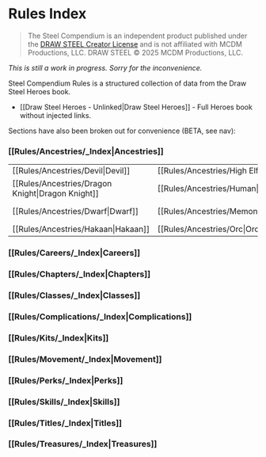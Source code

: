 # Rules Index

> The Steel Compendium is an independent product published under the [DRAW STEEL Creator License](https://www.mcdmproductions.com/draw-steel-creator-license) and is not affiliated with MCDM Productions, LLC. DRAW STEEL © 2025 MCDM Productions, LLC.

_This is still a work in progress.  Sorry for the inconvenience._

Steel Compendium Rules is a structured collection of data from the Draw Steel Heroes book.

- [[Draw Steel Heroes - Unlinked|Draw Steel Heroes]] - Full Heroes book without injected links.

Sections have also been broken out for convenience (BETA, see nav):

### [[Rules/Ancestries/_Index|Ancestries]]
                                        
|                                                   |                                         |                                               |
|---------------------------------------------------|-----------------------------------------|-----------------------------------------------|
| [[Rules/Ancestries/Devil\|Devil]]                 | [[Rules/Ancestries/High Elf\|High Elf]] | [[Rules/Ancestries/Polder\|Polder]]           | 
| [[Rules/Ancestries/Dragon Knight\|Dragon Knight]] | [[Rules/Ancestries/Human\|Human]]       | [[Rules/Ancestries/Revenant\|Revenant]]       | 
| [[Rules/Ancestries/Dwarf\|Dwarf]]                 | [[Rules/Ancestries/Memonek\|Memonek]]   | [[Rules/Ancestries/Time Raider\|Time Raider]] | 
| [[Rules/Ancestries/Hakaan\|Hakaan]]               | [[Rules/Ancestries/Orc\|Orc]]           | [[Rules/Ancestries/Wode Elf\|Wode Elf]]       | 

### [[Rules/Careers/_Index|Careers]]
### [[Rules/Chapters/_Index|Chapters]]
### [[Rules/Classes/_Index|Classes]]
### [[Rules/Complications/_Index|Complications]]
### [[Rules/Kits/_Index|Kits]]
### [[Rules/Movement/_Index|Movement]]
### [[Rules/Perks/_Index|Perks]]
### [[Rules/Skills/_Index|Skills]]
### [[Rules/Titles/_Index|Titles]]
### [[Rules/Treasures/_Index|Treasures]]

